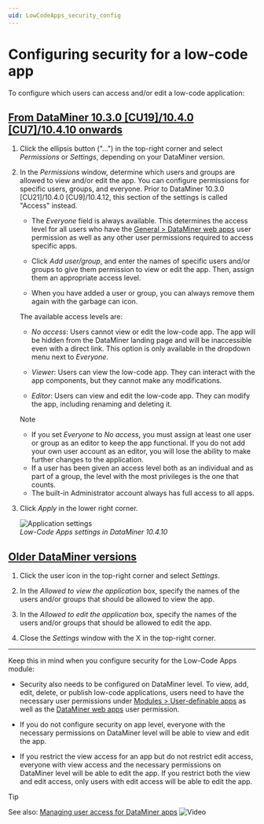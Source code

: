 ```yaml
---
uid: LowCodeApps_security_config
---
```


# Configuring security for a low-code app

To configure which users can access and/or edit a low-code application:

## [From DataMiner 10.3.0 [CU19]/10.4.0 [CU7]/10.4.10 onwards](#tab/tabid-1)

<!--RN 40501-->

1. Click the ellipsis button ("...")<!--RN 40077--> in the top-right corner and select *Permissions* or *Settings*, depending on your DataMiner version.<!-- RN 43536 -->

1. In the *Permissions* window, determine which users and groups are allowed to view and/or edit the app. You can configure permissions for specific users, groups, and everyone. Prior to DataMiner 10.3.0 [CU21]/10.4.0 [CU9]/10.4.12<!--RN 41079-->, this section of the settings is called "Access" instead.

   - The *Everyone* field is always available. This determines the access level for all users who have the [General > DataMiner web apps](xref:DataMiner_user_permissions#general--dataminer-web-apps) user permission as well as any other user permissions required to access specific apps.

   - Click *Add user/group*, and enter the names of specific users and/or groups to give them permission to view or edit the app. Then, assign them an appropriate access level.

   - When you have added a user or group, you can always remove them again with the garbage can icon.

   The available access levels are:

   - *No access*: Users cannot view or edit the low-code app. The app will be hidden from the DataMiner landing page and will be inaccessible even with a direct link. This option is only available in the dropdown menu next to *Everyone*.

   - *Viewer*: Users can view the low-code app. They can interact with the app components, but they cannot make any modifications.

   - *Editor*: Users can view and edit the low-code app. They can modify the app, including renaming and deleting it.

   > [!NOTE]
   >
   > - If you set *Everyone* to *No access*, you must assign at least one user or group as an editor to keep the app functional. If you do not add your own user account as an editor, you will lose the ability to make further changes to the application.
   > - If a user has been given an access level both as an individual and as part of a group, the level with the most privileges is the one that counts.
   > - The built-in Administrator account always has full access to all apps.

1. Click *Apply* in the lower right corner.

   ![Application settings](~/dataminer/images/Application_Settings.png)<br>*Low-Code Apps settings in DataMiner 10.4.10*

## [Older DataMiner versions](#tab/tabid-2)

1. Click the user icon in the top-right corner and select *Settings*.

1. In the *Allowed to view the application* box, specify the names of the users and/or groups that should be allowed to view the app.

1. In the *Allowed to edit the application* box, specify the names of the users and/or groups that should be allowed to edit the app.

1. Close the *Settings* window with the X in the top-right corner.

***

Keep this in mind when you configure security for the Low-Code Apps module:

- Security also needs to be configured on DataMiner level. To view, add, edit, delete, or publish low-code applications, users need to have the necessary user permissions under [Modules > User-definable apps](xref:DataMiner_user_permissions#modules--user-definable-apps) as well as the [DataMiner web apps](xref:DataMiner_user_permissions#general--dataminer-web-apps) user permission.

- If you do not configure security on app level, everyone with the necessary permissions on DataMiner level will be able to view and edit the app.

- If you restrict the view access for an app but do not restrict edit access, everyone with view access and the necessary permissions on DataMiner level will be able to edit the app. If you restrict both the view and edit access, only users with edit access will be able to edit the app.

> [!TIP]
> See also: [Managing user access for DataMiner apps](https://www.youtube.com/watch?v=j83krLYXnmQ) ![Video](~/dataminer/images/video_Duo.png)
